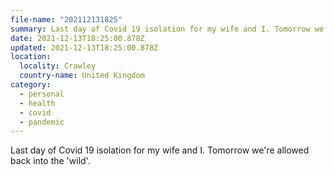 ```yaml
---
file-name: "202112131825"
summary: Last day of Covid 19 isolation for my wife and I. Tomorrow we're allowed back into the 'wild'.
date: 2021-12-13T18:25:00.878Z
updated: 2021-12-13T18:25:00.878Z
location:
  locality: Crawley
  country-name: United Kingdom
category:
  - personal
  - health
  - covid
  - pandemic
---
```


Last day of Covid 19 isolation for my wife and I. Tomorrow we're allowed back into the 'wild'.
